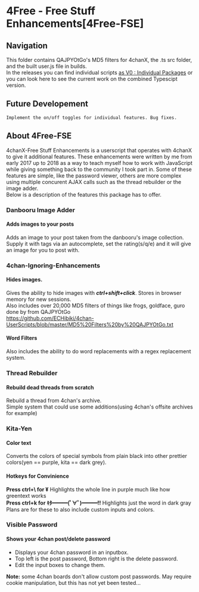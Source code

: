 # 4Free - Free Stuff Enhancements[4Free-FSE]
## Navigation
This folder contains QAJPYOtGo's MD5 filters for 4chanX, the .ts src folder, and the built user.js file in builds.<br/>
In the releases you can find individual scripts <a href="https://github.com/ECHibiki/4Free-FSE/releases/tag/0.0.0">as V0 : Individual Packages</a> or you can look here to see the current work on the combined Typescipt version.
## Future Developement
	Implement the on/off toggles for individual features. Bug fixes.
## About 4Free-FSE
4chanX-Free Stuff Enhancements is a userscript that operates with 4chanX to give it additional features. These enhancements were written by me from early 2017 up to 2018 as a way to teach myself how to work with JavaScript while giving something back to the community I took part in.
Some of these features are simple, like the password viewer, others are more complex using multiple concurent AJAX calls such as the thread rebuilder or the image adder. <br/>
Below is a description of the features this package has to offer.

### Danbooru Image Adder
#### Adds images to your posts
Adds an image to your post taken from the danbooru's image collection.<br/>
Supply it with tags via an autocomplete, set the rating(s/q/e) and it will give an image for you to post with. 

### 4chan-Ignoring-Enhancements
#### Hides images.
Gives the ability to hide images with ___ctrl+shift+click___. Stores in browser memory for new sessions.<br/>
Also includes over 20,000 MD5 filters of things like frogs, goldface, guro done by from QAJPYOtGo<br/>
https://github.com/ECHibiki/4chan-UserScripts/blob/master/MD5%20Filters%20by%20QAJPYOtGo.txt
#### Word Filters
Also includes the ability to do word replacements with a regex replacement system.<br>

### Thread Rebuilder
#### Rebuild dead threads from scratch
Rebuild a thread from 4chan's archive.<br/>
Simple system that could use some additions(using 4chan's offsite archives for example)

### Kita-Yen
#### Color text
Converts the colors of special symbols from plain black into other prettier colors(yen == purple, kita == dark grey).<br/>
#### Hotkeys for Convinience
<strong>Press ctrl+\ for ¥</strong>
Highlights the whole line in purple much like how greentext works<br/>
<strong>Press ctrl+k for ｷﾀ━━━(ﾟ∀ﾟ)━━━!!</strong>
Highlights just the word in dark gray<br/>
Plans are for these to also include custom inputs and colors.

### Visible Password
#### Shows your 4chan post/delete password
* Displays your 4chan password in an inputbox.
* Top left is the post password, Bottom right is the delete password.
* Edit the input boxes to change them.

__Note:__ some 4chan boards don't allow custom post passwords. May require cookie manipulation, but this has not yet been tested...
